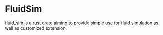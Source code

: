 # FluidSim
fluid_sim is a rust crate aiming to provide simple use for fluid simulation as well as customized extension.